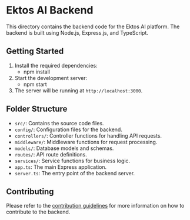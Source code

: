 # Ektos AI Backend

This directory contains the backend code for the Ektos AI platform. The backend is built using Node.js, Express.js, and TypeScript.

## Getting Started

1. Install the required dependencies:
   - npm install
2. Start the development server:
   - npm start
3. The server will be running at `http://localhost:3000`.

## Folder Structure

- `src/`: Contains the source code files.
- `config/`: Configuration files for the backend.
- `controllers/`: Controller functions for handling API requests.
- `middleware/`: Middleware functions for request processing.
- `models/`: Database models and schemas.
- `routes/`: API route definitions.
- `services/`: Service functions for business logic.
- `app.ts`: The main Express application.
- `server.ts`: The entry point of the backend server.

## Contributing

Please refer to the [contribution guidelines](../CONTRIBUTING.md) for more information on how to contribute to the backend.